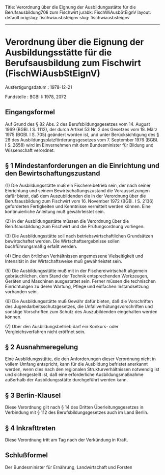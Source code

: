 Title: Verordnung über die Eignung der Ausbildungsstätte für die Berufsausbildung708
  zum Fischwirt
jurabk: FischWiAusbStEignV
layout: default
origslug: fischwiausbsteignv
slug: fischwiausbsteignv

---

# Verordnung über die Eignung der Ausbildungsstätte für die Berufsausbildung zum Fischwirt (FischWiAusbStEignV)

Ausfertigungsdatum
:   1978-12-21

Fundstelle
:   BGBl I: 1978, 2072



## Eingangsformel

Auf Grund des § 82 Abs. 2 des Berufsbildungsgesetzes vom 14. August
1969 (BGBl. I S. 1112), der durch Artikel 53 Nr. 2 des Gesetzes vom
18\. März 1975 (BGBl. I S. 705) geändert worden ist, und unter
Berücksichtigung des § 28 des Ausbildungsplatzförderungsgesetzes vom
7\. September 1976 (BGBl. I S. 2658) wird im Einvernehmen mit dem
Bundesminister für Bildung und Wissenschaft verordnet:


## § 1 Mindestanforderungen an die Einrichtung und den Bewirtschaftungszustand

(1) Die Ausbildungsstätte muß ein Fischereibetrieb sein, der nach
seiner Einrichtung und seinem Bewirtschaftungszustand die
Voraussetzungen dafür bietet, daß dem Auszubildenden die in der
Verordnung über die Berufsausbildung zum Fischwirt vom 16. November
1972 (BGBl. I S. 2136) geforderten Fertigkeiten und Kenntnisse
vermittelt werden können. Eine kontinuierliche Anleitung muß
gewährleistet sein.

(2) In der Ausbildungsstätte müssen die Verordnung über die
Berufsausbildung zum Fischwirt und die Prüfungsordnung vorliegen.

(3) Die Ausbildungsstätte soll nach betriebswirtschaftlichen
Grundsätzen bewirtschaftet werden. Die Wirtschaftsergebnisse sollen
buchführungsmäßig erfaßt werden.

(4) Eine den örtlichen Verhältnissen angemessene Vielseitigkeit und
Intensität in der Wirtschaftsweise muß gewährleistet sein.

(5) Die Ausbildungsstätte muß mit in der Fischereiwirtschaft allgemein
gebräuchlichen, dem Stand der Technik entsprechenden Werkzeugen,
Geräten und Maschinen ausgestattet sein. Ferner müssen die technischen
Einrichtungen zu deren Wartung, Pflege und einfachen Instandsetzung
vorhanden sein.

(6) Die Ausbildungsstätte muß Gewähr dafür bieten, daß die
Vorschriften des Jugendarbeitsschutzgesetzes, die
Unfallverhütungsvorschriften und sonstige Vorschriften zum Schutz des
Auszubildenden eingehalten werden können.

(7) Über den Ausbildungsbetrieb darf ein Konkurs- oder
Vergleichsverfahren nicht eröffnet sein.


## § 2 Ausnahmeregelung

Eine Ausbildungsstätte, die den Anforderungen dieser Verordnung nicht
in vollem Umfang entspricht, kann für die Ausbildung befristet
anerkannt werden, wenn dies nach den regionalen Strukturverhältnissen
notwendig ist und sichergestellt ist, daß eine erforderliche
Ausbildungsmaßnahme außerhalb der Ausbildungsstätte durchgeführt
werden kann.


## § 3 Berlin-Klausel

Diese Verordnung gilt nach § 14 des Dritten Überleitungsgesetzes in
Verbindung mit § 112 des Berufsbildungsgesetzes auch im Land Berlin.


## § 4 Inkrafttreten

Diese Verordnung tritt am Tag nach der Verkündung in Kraft.


## Schlußformel

Der Bundesminister für Ernährung, Landwirtschaft und Forsten


